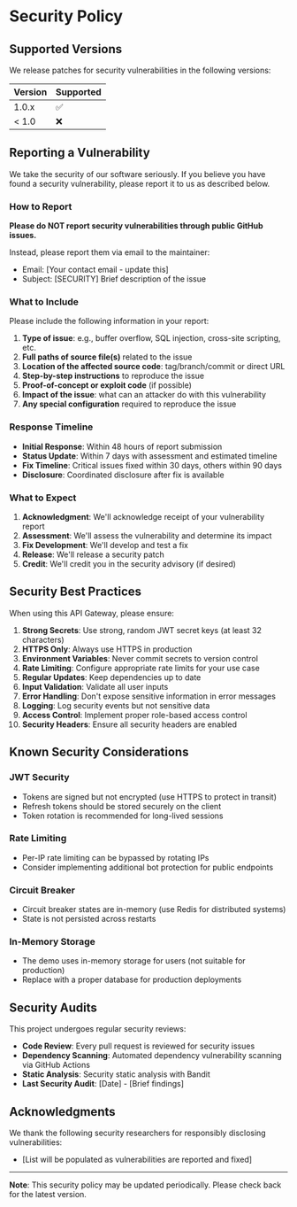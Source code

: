 # Security Policy

## Supported Versions

We release patches for security vulnerabilities in the following versions:

| Version | Supported          |
| ------- | ------------------ |
| 1.0.x   | :white_check_mark: |
| < 1.0   | :x:                |

## Reporting a Vulnerability

We take the security of our software seriously. If you believe you have found a security vulnerability, please report it to us as described below.

### How to Report

**Please do NOT report security vulnerabilities through public GitHub issues.**

Instead, please report them via email to the maintainer:
- Email: [Your contact email - update this]
- Subject: [SECURITY] Brief description of the issue

### What to Include

Please include the following information in your report:

1. **Type of issue**: e.g., buffer overflow, SQL injection, cross-site scripting, etc.
2. **Full paths of source file(s)** related to the issue
3. **Location of the affected source code**: tag/branch/commit or direct URL
4. **Step-by-step instructions** to reproduce the issue
5. **Proof-of-concept or exploit code** (if possible)
6. **Impact of the issue**: what can an attacker do with this vulnerability
7. **Any special configuration** required to reproduce the issue

### Response Timeline

- **Initial Response**: Within 48 hours of report submission
- **Status Update**: Within 7 days with assessment and estimated timeline
- **Fix Timeline**: Critical issues fixed within 30 days, others within 90 days
- **Disclosure**: Coordinated disclosure after fix is available

### What to Expect

1. **Acknowledgment**: We'll acknowledge receipt of your vulnerability report
2. **Assessment**: We'll assess the vulnerability and determine its impact
3. **Fix Development**: We'll develop and test a fix
4. **Release**: We'll release a security patch
5. **Credit**: We'll credit you in the security advisory (if desired)

## Security Best Practices

When using this API Gateway, please ensure:

1. **Strong Secrets**: Use strong, random JWT secret keys (at least 32 characters)
2. **HTTPS Only**: Always use HTTPS in production
3. **Environment Variables**: Never commit secrets to version control
4. **Rate Limiting**: Configure appropriate rate limits for your use case
5. **Regular Updates**: Keep dependencies up to date
6. **Input Validation**: Validate all user inputs
7. **Error Handling**: Don't expose sensitive information in error messages
8. **Logging**: Log security events but not sensitive data
9. **Access Control**: Implement proper role-based access control
10. **Security Headers**: Ensure all security headers are enabled

## Known Security Considerations

### JWT Security
- Tokens are signed but not encrypted (use HTTPS to protect in transit)
- Refresh tokens should be stored securely on the client
- Token rotation is recommended for long-lived sessions

### Rate Limiting
- Per-IP rate limiting can be bypassed by rotating IPs
- Consider implementing additional bot protection for public endpoints

### Circuit Breaker
- Circuit breaker states are in-memory (use Redis for distributed systems)
- State is not persisted across restarts

### In-Memory Storage
- The demo uses in-memory storage for users (not suitable for production)
- Replace with a proper database for production deployments

## Security Audits

This project undergoes regular security reviews:
- **Code Review**: Every pull request is reviewed for security issues
- **Dependency Scanning**: Automated dependency vulnerability scanning via GitHub Actions
- **Static Analysis**: Security static analysis with Bandit
- **Last Security Audit**: [Date] - [Brief findings]

## Acknowledgments

We thank the following security researchers for responsibly disclosing vulnerabilities:

- [List will be populated as vulnerabilities are reported and fixed]

---

**Note**: This security policy may be updated periodically. Please check back for the latest version.
